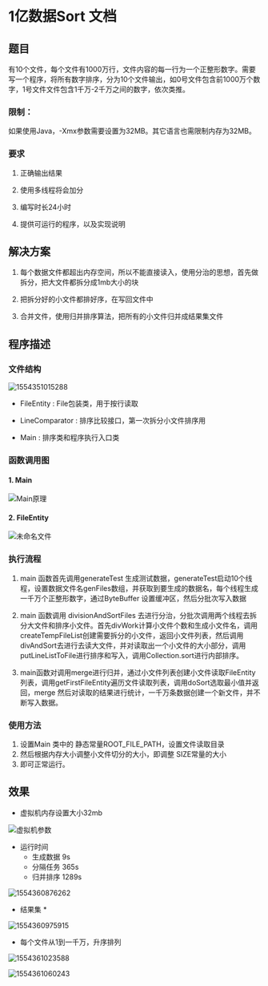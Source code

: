 #  1亿数据Sort 文档

## 题目

有10个文件，每个文件有1000万行，文件内容的每一行为一个正整形数字。需要写一个程序，将所有数字排序，分为10个文件输出，如0号文件包含前1000万个数字，1号文件文件包含1千万-2千万之间的数字，依次类推。

### 限制：

如果使用Java，-Xmx参数需要设置为32MB。其它语言也需限制内存为32MB。

### 要求

1. 正确输出结果

2. 使用多线程将会加分

3. 编写时长24小时

4. 提供可运行的程序，以及实现说明


## 解决方案

1. 每个数据文件都超出内存空间，所以不能直接读入，使用分治的思想，首先做拆分，把大文件都拆分成1mb大小的块

2. 把拆分好的小文件都排好序，在写回文件中

3. 合并文件，使用归并排序算法，把所有的小文件归并成结果集文件



## 程序描述 

### 文件结构

![1554351015288](C:\Users\花不休\AppData\Local\Temp\1554351015288.png)



* FileEntity : File包装类，用于按行读取

* LineComparator :  排序比较接口，第一次拆分小文件排序用

* Main : 排序类和程序执行入口类

### 函数调用图

#### 1. Main

![Main原理](C:\Users\花不休\Downloads\Main原理.jpg)

#### 2. FileEntity

![未命名文件](C:\Users\花不休\Downloads\未命名文件.jpg)

### 执行流程

1. main 函数首先调用generateTest 生成测试数据，generateTest启动10个线程，设置数据文件名genFiles数组，并获取到要生成的数据名，每个线程生成一千万个正整形数字，通过ByteBuffer 设置缓冲区，然后分批次写入数据
2. main 函数调用 divisionAndSortFiles 去进行分治，分批次调用两个线程去拆分大文件和排序小文件。首先divWork计算小文件个数和生成小文件名，调用createTempFileList创建需要拆分的小文件，返回小文件列表，然后调用divAndSort去进行去读大文件，并对读取出一个小文件的大小部分，调用putLineListToFile进行排序和写入，调用Collection.sort进行内部排序。

3. main函数对调用merge进行归并，通过小文件列表创建小文件读取FileEntity 列表，调用getFirstFileEntity遍历文件读取列表，调用doSort选取最小值并返回，merge 然后对读取的结果进行统计，一千万条数据创建一个新文件，并不断写入数据。

### 使用方法

1. 设置Main 类中的 静态常量ROOT_FILE_PATH，设置文件读取目录
2. 然后根据内存大小调整小文件切分的大小，即调整 SIZE常量的大小
3. 即可正常运行。

## 效果

* 虚拟机内存设置大小32mb

![虚拟机参数](C:\Users\花不休\Desktop\虚拟机参数.png)

* 运行时间
  * 生成数据 9s
  * 分隔任务 365s
  * 归并排序 1289s

![1554360876262](C:\Users\花不休\AppData\Local\Temp\1554360876262.png)

* 结果集
  * 

![1554360975915](C:\Users\花不休\AppData\Local\Temp\1554360975915.png)

* 每个文件从1到一千万，升序排列	

![1554361023588](C:\Users\花不休\AppData\Local\Temp\1554361023588.png)

![1554361060243](C:\Users\花不休\AppData\Local\Temp\1554361060243.png)